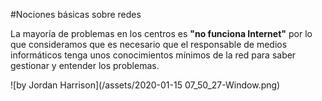 #Nociones básicas sobre redes

La mayoría de problemas en los centros es **"no funciona Internet"** por lo que consideramos que es necesario que el responsable de medios informáticos tenga unos conocimientos mínimos de la red para saber gestionar y entender los problemas.

![by Jordan Harrison](/assets/2020-01-15 07_50_27-Window.png)
